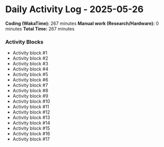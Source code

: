 # Daily Activity Log - 2025-05-26

**Coding (WakaTime):** 267 minutes
**Manual work (Research/Hardware):** 0 minutes
**Total Time:** 267 minutes

### Activity Blocks
- Activity block #1
- Activity block #2
- Activity block #3
- Activity block #4
- Activity block #5
- Activity block #6
- Activity block #7
- Activity block #8
- Activity block #9
- Activity block #10
- Activity block #11
- Activity block #12
- Activity block #13
- Activity block #14
- Activity block #15
- Activity block #16
- Activity block #17
